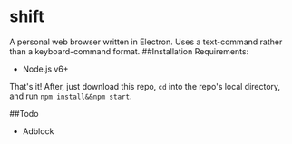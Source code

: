 # shift
A personal web browser written in Electron. Uses a text-command rather than a keyboard-command format.
##Installation
Requirements:

- Node.js v6+

That's it! After, just download this repo, `cd` into the repo's local directory, and run `npm install&&npm start`.

##Todo
- Adblock
